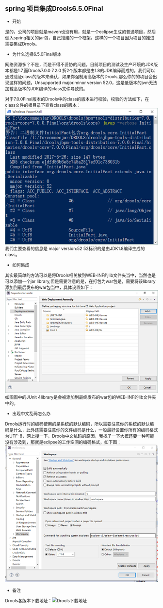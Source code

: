 ## spring 项目集成Drools6.5.0Final

- 开始

是的，公司的项目就是maven也没有用，就是一个eclipse生成的普通项目，然后倒入spring相关的jar包，自己搭建的一个框架。这样的一个项目因为项目的推进需要集成Drools。

- 为什么选择6.5.0Final版本

网络资源多？不是，而是不得不妥协的问题，目前项目的测试及生产环境的JDK版本都是1.7,而Drools7.0.0 7.2.0 折2个版本都是由1.8的JDK编译而成的，我们可以通过验证class的版本来确认，如果你强制用高版本的Drools,那么你的的项目会出现这样的问题，Unsupported major.minor version 52.0，这是低版本的jvm无法加载高版本的JDK编译的class文件导致的。

对于7.0.0Final版本的Drools中的class的版本进行校验，校验的方法如下，在class文件的根目录下查看class的版本：
![图片](/img/Drools/javaversion.png)
我们主要查看的信息是 major version:52 52标识的是由JDK1.8编译生成的class。

- 如何集成

其实最简单的方法可以是将Drools相关放到WEB-INF的lib文件夹当中，当然也是可以添加一个jar library,但是需要注意的是，在打包为war包是，需要将该library添加到最后发布的war包当中，具体设置如下：
![图片](/img/Drools/class.png)
如图图中的JUnit 4library是会被添加到最终发布的war包的WEB-INF的lib文件夹中的。

- 出现中文乱码怎么办

Drools运行时的编码使用的是系统的默认编码，所以需要注意你的系统的默认编码是什么，此外还需要注意你的文件编码是什么，一般最好设置你所有的编码格式为UTF-8，网上搜一下，Drools中文乱码的原因，我找了一下大概还要一种可能没有涉及到，那就是eclipse的工作空间的编码格式，如下图：
![图片](/img/Drools/Drools6.png)

- 备注

Drools各版本下载地址：![Drools下载地址](http://download.jboss.org/drools/release/)







